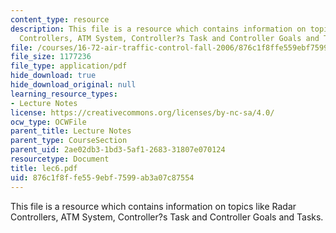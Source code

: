 ```yaml
---
content_type: resource
description: This file is a resource which contains information on topics like Radar
  Controllers, ATM System, Controller?s Task and Controller Goals and Tasks.
file: /courses/16-72-air-traffic-control-fall-2006/876c1f8ffe559ebf7599ab3a07c87554_lec6.pdf
file_size: 1177236
file_type: application/pdf
hide_download: true
hide_download_original: null
learning_resource_types:
- Lecture Notes
license: https://creativecommons.org/licenses/by-nc-sa/4.0/
ocw_type: OCWFile
parent_title: Lecture Notes
parent_type: CourseSection
parent_uid: 2ae02db3-1bd3-5af1-2683-31807e070124
resourcetype: Document
title: lec6.pdf
uid: 876c1f8f-fe55-9ebf-7599-ab3a07c87554
---
```

This file is a resource which contains information on topics like Radar Controllers, ATM System, Controller?s Task and Controller Goals and Tasks.
